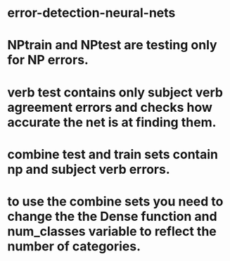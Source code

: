 # error-detection-neural-nets
# NPtrain and NPtest are testing only for NP errors.
# verb test contains only subject verb agreement errors and checks how accurate the net is at finding them.
# combine test and train sets contain np and subject verb errors. 
# to use the combine sets you need to change the the Dense function and num_classes variable to reflect the number of categories.
